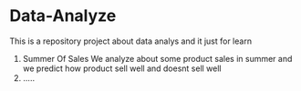 # Data-Analyze
This is a repository project about data analys and it just for learn

1. Summer Of Sales
We analyze about some product sales in summer and we predict how product sell well and doesnt sell well
2. .....
